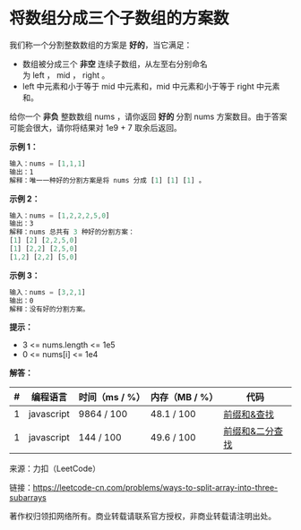 # 将数组分成三个子数组的方案数

我们称一个分割整数数组的方案是 **好的**，当它满足：

- 数组被分成三个 **非空** 连续子数组，从左至右分别命名为 left ， mid ， right 。
- left 中元素和小于等于 mid 中元素和，mid 中元素和小于等于 right 中元素和。

给你一个 **非负** 整数数组 nums ，请你返回 **好的** 分割 nums 方案数目。由于答案可能会很大，请你将结果对 1e9 + 7 取余后返回。

**示例 1：**

``` javascript
输入：nums = [1,1,1]
输出：1
解释：唯一一种好的分割方案是将 nums 分成 [1] [1] [1] 。
```

**示例 2：**

``` javascript
输入：nums = [1,2,2,2,5,0]
输出：3
解释：nums 总共有 3 种好的分割方案：
[1] [2] [2,2,5,0]
[1] [2,2] [2,5,0]
[1,2] [2,2] [5,0]
```

**示例 3：**

``` javascript
输入：nums = [3,2,1]
输出：0
解释：没有好的分割方案。
```

**提示：**

- 3 <= nums.length <= 1e5
- 0 <= nums[i] <= 1e4

**解答：**

**#**|**编程语言**|**时间（ms / %）**|**内存（MB / %）**|**代码**
--|--|--|--|--
1|javascript|9864 / 100|48.1 / 100|[前缀和&查找](./javascript/ac_v1.js)
1|javascript|144 / 100|49.6 / 100|[前缀和&二分查找](./javascript/ac_v2.js)

来源：力扣（LeetCode）

链接：https://leetcode-cn.com/problems/ways-to-split-array-into-three-subarrays

著作权归领扣网络所有。商业转载请联系官方授权，非商业转载请注明出处。
